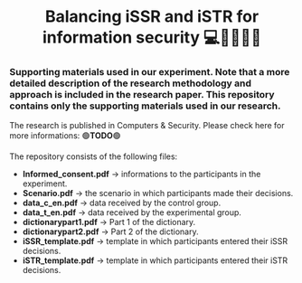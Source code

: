 <h1 align="center">
Balancing iSSR and iSTR for information security 💻🔐👨🏻‍💻
</h1> 

### Supporting materials used in our experiment. Note that a more detailed description of the research methodology and approach is included in the research paper. This repository contains only the supporting materials used in our research.

The research is published in Computers & Security. Please check here for more informations: 🟢**TODO**🟢

The repository consists of the following files: 
- **Informed_consent.pdf** -> informations to the participants in the experiment. 
- **Scenario.pdf** -> the scenario in which participants made their decisions. 
- **data_c_en.pdf** -> data received by the control group. 
- **data_t_en.pdf** -> data received by the experimental group. 
- **dictionarypart1.pdf** -> Part 1 of the dictionary. 
- **dictionarypart2.pdf** -> Part 2 of the dictionary. 
- **iSSR_template.pdf** -> template in which participants entered their iSSR decisions. 
- **iSTR_template.pdf** -> template in which participants entered their iSTR decisions. 

